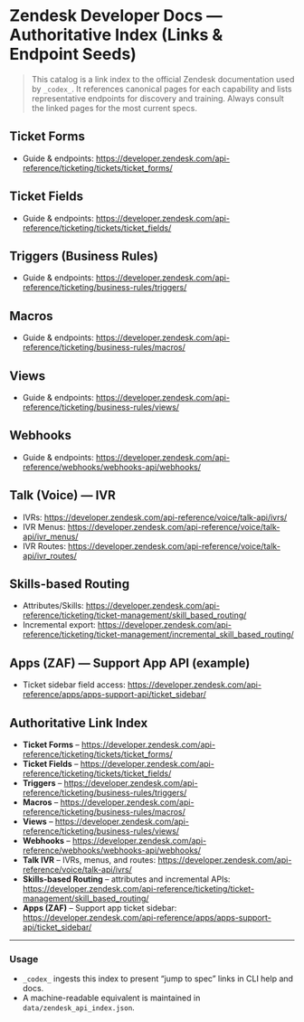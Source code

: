 # Zendesk Developer Docs — Authoritative Index (Links & Endpoint Seeds)

> This catalog is a link index to the official Zendesk documentation used by `_codex_`.
> It references canonical pages for each capability and lists representative endpoints
> for discovery and training. Always consult the linked pages for the most current specs.

## Ticket Forms
- Guide & endpoints: https://developer.zendesk.com/api-reference/ticketing/tickets/ticket_forms/

## Ticket Fields
- Guide & endpoints: https://developer.zendesk.com/api-reference/ticketing/tickets/ticket_fields/

## Triggers (Business Rules)
- Guide & endpoints: https://developer.zendesk.com/api-reference/ticketing/business-rules/triggers/

## Macros
- Guide & endpoints: https://developer.zendesk.com/api-reference/ticketing/business-rules/macros/

## Views
- Guide & endpoints: https://developer.zendesk.com/api-reference/ticketing/business-rules/views/

## Webhooks
- Guide & endpoints: https://developer.zendesk.com/api-reference/webhooks/webhooks-api/webhooks/

## Talk (Voice) — IVR
- IVRs: https://developer.zendesk.com/api-reference/voice/talk-api/ivrs/
- IVR Menus: https://developer.zendesk.com/api-reference/voice/talk-api/ivr_menus/
- IVR Routes: https://developer.zendesk.com/api-reference/voice/talk-api/ivr_routes/

## Skills-based Routing
- Attributes/Skills: https://developer.zendesk.com/api-reference/ticketing/ticket-management/skill_based_routing/
- Incremental export: https://developer.zendesk.com/api-reference/ticketing/ticket-management/incremental_skill_based_routing/

## Apps (ZAF) — Support App API (example)
- Ticket sidebar field access: https://developer.zendesk.com/api-reference/apps/apps-support-api/ticket_sidebar/

## Authoritative Link Index

* **Ticket Forms** – https://developer.zendesk.com/api-reference/ticketing/tickets/ticket_forms/
* **Ticket Fields** – https://developer.zendesk.com/api-reference/ticketing/tickets/ticket_fields/
* **Triggers** – https://developer.zendesk.com/api-reference/ticketing/business-rules/triggers/
* **Macros** – https://developer.zendesk.com/api-reference/ticketing/business-rules/macros/
* **Views** – https://developer.zendesk.com/api-reference/ticketing/business-rules/views/
* **Webhooks** – https://developer.zendesk.com/api-reference/webhooks/webhooks-api/webhooks/
* **Talk IVR** – IVRs, menus, and routes: https://developer.zendesk.com/api-reference/voice/talk-api/ivrs/
* **Skills-based Routing** – attributes and incremental APIs: https://developer.zendesk.com/api-reference/ticketing/ticket-management/skill_based_routing/
* **Apps (ZAF)** – Support app ticket sidebar: https://developer.zendesk.com/api-reference/apps/apps-support-api/ticket_sidebar/

[^support-overview]: https://developer.zendesk.com/api-reference/ticketing/introduction/
[^ticket-fields]: https://developer.zendesk.com/api-reference/ticketing/ticket-fields/ticket-fields/
[^ticket-forms]: https://developer.zendesk.com/api-reference/ticketing/ticket-forms/ticket-forms/
[^groups]: https://developer.zendesk.com/api-reference/ticketing/groups/groups/
[^triggers]: https://developer.zendesk.com/api-reference/ticketing/business-rules/triggers/
[^macros]: https://developer.zendesk.com/api-reference/ticketing/business-rules/macros/
[^views]: https://developer.zendesk.com/api-reference/ticketing/business-rules/views/
[^webhooks]: https://developer.zendesk.com/api-reference/ticketing/webhooks/webhooks/
[^talk]: https://developer.zendesk.com/api-reference/talk-api/talk-api/
[^routing]: https://developer.zendesk.com/api-reference/routing/introduction/
[^widgets]: https://developer.zendesk.com/api-reference/widget/introduction/
[^apps]: https://developer.zendesk.com/api-reference/apps/apps-api/apps/
[^guide]: https://developer.zendesk.com/api-reference/help_center/help-center-api/themes/
[^support-intro]: https://developer.zendesk.com/documentation/ticketing/reference-introduction/
[^dev-home]: https://developer.zendesk.com/api-reference/
---
### Usage
- `_codex_` ingests this index to present “jump to spec” links in CLI help and docs.
- A machine-readable equivalent is maintained in `data/zendesk_api_index.json`.
